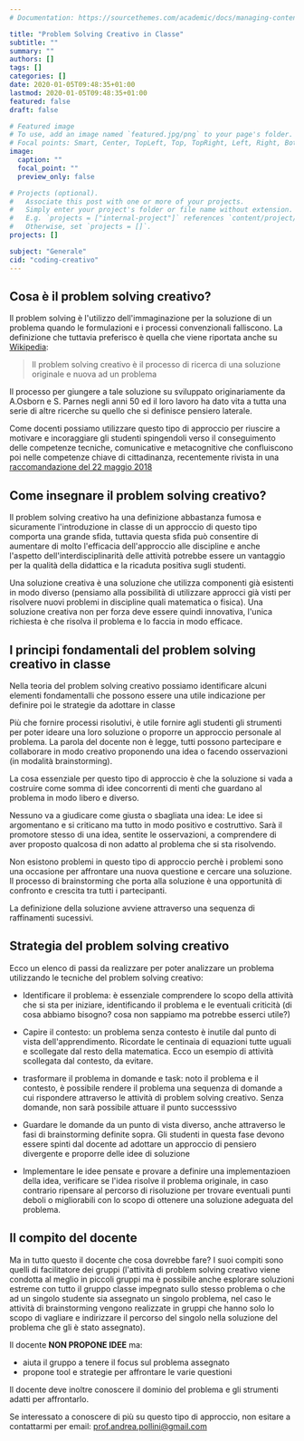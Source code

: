 ```yaml
---
# Documentation: https://sourcethemes.com/academic/docs/managing-content/

title: "Problem Solving Creativo in Classe"
subtitle: ""
summary: ""
authors: []
tags: []
categories: []
date: 2020-01-05T09:48:35+01:00
lastmod: 2020-01-05T09:48:35+01:00
featured: false
draft: false

# Featured image
# To use, add an image named `featured.jpg/png` to your page's folder.
# Focal points: Smart, Center, TopLeft, Top, TopRight, Left, Right, BottomLeft, Bottom, BottomRight.
image:
  caption: ""
  focal_point: ""
  preview_only: false

# Projects (optional).
#   Associate this post with one or more of your projects.
#   Simply enter your project's folder or file name without extension.
#   E.g. `projects = ["internal-project"]` references `content/project/deep-learning/index.md`.
#   Otherwise, set `projects = []`.
projects: []

subject: "Generale"
cid: "coding-creativo"
---
```


## Cosa è il problem solving creativo?

Il problem solving è l'utilizzo dell'immaginazione per la soluzione di un problema quando le formulazioni e i processi convenzionali falliscono. La definizione che tuttavia preferisco è quella che viene riportata anche su [Wikipedia](https://en.wikipedia.org/wiki/Creative_problem-solving): 

> Il problem solving creativo è il processo di ricerca di una soluzione originale e nuova ad un problema

Il processo per giungere a tale soluzione su sviluppato originariamente da A.Osborn e S. Parnes negli anni 50 ed il loro lavoro ha dato vita a tutta una serie di altre ricerche su quello che si definisce pensiero laterale.

Come docenti possiamo utilizzare questo tipo di approccio per riuscire a motivare e incoraggiare gli studenti spingendoli verso il conseguimento delle competenze tecniche, comunicative e metacognitive che confluiscono poi nelle competenze chiave di cittadinanza, recentemente rivista in una [raccomandazione del 22 maggio 2018](https://eur-lex.europa.eu/legal-content/IT/TXT/PDF/?uri=CELEX:32018H0604(01)&from=EN)


## Come insegnare il problem solving creativo?

Il problem solving creativo ha una definizione abbastanza fumosa e sicuramente l'introduzione in classe di un approccio di questo tipo comporta una grande sfida, tuttavia questa sfida può consentire di aumentare di molto l'efficacia dell'approccio alle discipline e anche l'aspetto dell'interdisciplinarità delle attività potrebbe essere un vantaggio per la qualità della didattica e la ricaduta positiva sugli studenti.

Una soluzione creativa è una soluzione che utilizza componenti già esistenti in modo diverso (pensiamo alla possibilità di utilizzare approcci già visti per risolvere nuovi problemi in discipline quali matematica o fisica). Una soluzione creativa non per forza deve essere quindi innovativa, l'unica richiesta è che risolva il problema e lo faccia in modo efficace.

## I principi fondamentali del problem solving creativo in classe

Nella teoria del problem solving creativo possiamo identificare alcuni elementi fondamentalli che possono essere una utile indicazione per definire poi le strategie da adottare in classe

Più che fornire processi risolutivi, è utile fornire agli studenti gli strumenti per poter ideare una loro soluzione o proporre un approccio personale al problema. La parola del docente non è legge, tutti possono partecipare e collaborare in modo creativo proponendo una idea o facendo osservazioni (in modalità brainstorming). 

La cosa essenziale per questo tipo di approccio è che la soluzione si vada a costruire come somma di idee concorrenti di menti che guardano al problema in modo libero e diverso. 

Nessuno va a giudicare come giusta o sbagliata una idea: Le idee si argomentano e si criticano ma tutto in modo positivo e costruttivo. Sarà il promotore stesso di una idea, sentite le osservazioni, a comprendere di aver proposto qualcosa di non adatto al problema che si sta risolvendo.

Non esistono problemi in questo tipo di approccio perchè i problemi sono una occasione per affrontare una nuova questione e cercare una soluzione. Il processo di brainstorming che porta alla soluzione è una opportunità di confronto e crescita tra tutti i partecipanti.

La definizione della soluzione avviene attraverso una sequenza di raffinamenti sucessivi.

## Strategia del problem solving creativo

Ecco un elenco di passi da realizzare per poter analizzare un problema utilizzando le tecniche del problem solving creativo:

* Identificare il problema: è essenziale comprendere lo scopo della attività che si sta per iniziare, identificando il problema e le eventuali criticità (di cosa abbiamo bisogno? cosa non sappiamo ma potrebbe esserci utile?)

* Capire il contesto: un problema senza contesto è inutile dal punto di vista dell'apprendimento. Ricordate le centinaia di equazioni tutte uguali e scollegate dal resto della matematica. Ecco un esempio di attività scollegata dal contesto, da evitare.

* trasformare il problema in domande e task: noto il problema e il contesto, è possibile rendere il problema una sequenza di domande a cui rispondere attraverso le attività di problem solving creativo. Senza domande, non sarà possibile attuare il punto successsivo

* Guardare le domande da un punto di vista diverso, anche attraverso le fasi di brainstorming definite sopra. Gli studenti in questa fase devono essere spinti dal docente ad adottare un approccio di pensiero divergente e proporre delle idee di soluzione

* Implementare le idee pensate e provare a definire una implementazioen della idea, verificare se l'idea risolve il problema originale, in caso contrario ripensare al percorso di risoluzione per trovare eventuali punti deboli o migliorabili con lo scopo di ottenere una soluzione adeguata del problema.

## Il compito del docente

Ma in tutto questo il docente che cosa dovrebbe fare? I suoi compiti sono quelli di facilitatore dei gruppi (l'attività di problem solving creativo viene condotta al meglio in piccoli gruppi ma è possibile anche esplorare soluzioni estreme con tutto il gruppo classe impegnato sullo stesso problema o che ad un singolo studente sia assegnato un singolo problema, nel caso le attività di brainstorming vengono realizzate in gruppi che hanno solo lo scopo di vagliare e indirizzare il percorso del singolo nella soluzione del problema che gli è stato assegnato).

Il docente **NON PROPONE  IDEE** ma:

* aiuta il gruppo a tenere il focus sul problema assegnato
* propone tool e strategie per affrontare le varie questioni

Il docente deve inoltre conoscere il dominio del problema e gli strumenti adatti per affrontarlo.

Se interessato a conoscere di più su questo tipo di approccio, non esitare a contattarmi per email:  prof.andrea.pollini@gmail.com
